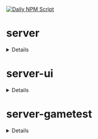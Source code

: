 [![Daily NPM Script](https://github.com/WavePlayz/minecraft-npms-auto/actions/workflows/fetch.yml/badge.svg)](https://github.com/WavePlayz/minecraft-npms-auto/actions/workflows/fetch.yml)
# server
<details>

stable
```
1.17.0
```

stable exp
```
1.18.0-beta.1.21.62-stable
```

preview
```
1.18.0-rc.1.21.70-preview.24
```

preview exp
```
2.0.0-beta.1.21.70-preview.24
```
</details>

# server-ui
<details>

stable
```
1.3.0
```

stable exp
```
1.4.0-beta.1.21.62-stable
```

preview
```
1.3.0-rc.1.21.40-preview.21
```

preview exp
```
2.0.0-beta.1.21.70-preview.24
```
</details>

# server-gametest
<details>

stable
```
0.1.0
```

stable exp
```
1.0.0-beta.1.21.62-stable
```

preview
```
0.1.0-rc.1.21.40-preview.20
```

preview exp
```
1.0.0-beta.1.21.70-preview.24
```
</details>


